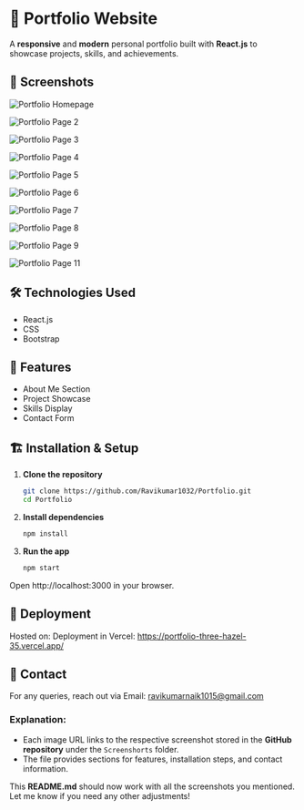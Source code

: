 # 🚀 Portfolio Website

A **responsive** and **modern** personal portfolio built with **React.js** to showcase projects, skills, and achievements.

## 📸 Screenshots
![Portfolio Homepage](https://github.com/Ravikumar1032/Portfolio-old/blob/main/Screenshorts/Screenshot%20(40).png)

![Portfolio Page 2](https://github.com/Ravikumar1032/Portfolio-old/blob/main/Screenshorts/Screenshot%20(41).png)

![Portfolio Page 3](https://github.com/Ravikumar1032/Portfolio-old/blob/main/Screenshorts/Screenshot%20(42).png)

![Portfolio Page 4](https://github.com/Ravikumar1032/Portfolio-old/blob/main/Screenshorts/Screenshot%20(43).png)

![Portfolio Page 5](https://github.com/Ravikumar1032/Portfolio-old/blob/main/Screenshorts/Screenshot%20(44).png)

![Portfolio Page 6](https://github.com/Ravikumar1032/Portfolio-old/blob/main/Screenshorts/Screenshot%20(45).png)

![Portfolio Page 7](https://github.com/Ravikumar1032/Portfolio-old/blob/main/Screenshorts/Screenshot%20(46).png)

![Portfolio Page 8](https://github.com/Ravikumar1032/Portfolio-old/blob/main/Screenshorts/Screenshot%20(47).png)

![Portfolio Page 9](https://github.com/Ravikumar1032/Portfolio-old/blob/main/Screenshorts/Screenshot%20(48).png)

![Portfolio Page 11](https://github.com/Ravikumar1032/Portfolio-old/blob/main/Screenshorts/Screenshot%20(50).png)

## 🛠️ Technologies Used
- React.js
- CSS
- Bootstrap

## 🎯 Features
- About Me Section
- Project Showcase
- Skills Display
- Contact Form

## 🏗️ Installation & Setup
1. **Clone the repository**
   ```bash
   git clone https://github.com/Ravikumar1032/Portfolio.git
   cd Portfolio
   ```
2. **Install dependencies**
    ```bash
    npm install
    ```
3. **Run the app**
    ```bash
    npm start
    ```
Open http://localhost:3000 in your browser.

## 🚀 Deployment
Hosted on: Deployment in Vercel: https://portfolio-three-hazel-35.vercel.app/
## 📩 Contact
For any queries, reach out via Email: ravikumarnaik1015@gmail.com


### **Explanation:**
- Each image URL links to the respective screenshot stored in the **GitHub repository** under the `Screenshorts` folder.
- The file provides sections for features, installation steps, and contact information.

This **README.md** should now work with all the screenshots you mentioned. Let me know if you need any other adjustments!

